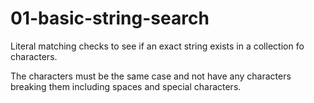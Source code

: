 # 01-basic-string-search

Literal matching checks to see if an exact string exists in a collection fo characters.

The characters must be the same case and not have any characters breaking them including spaces and special characters.